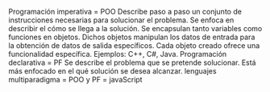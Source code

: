 Programación imperativa = POO
Describe paso a paso un conjunto de instrucciones necesarias para solucionar el problema. Se enfoca en describir el cómo se llega a la solución.
Se encapsulan tanto variables como funciones en objetos. Dichos objetos manipulan los datos de entrada para la obtención de datos de salida específicos. Cada objeto creado ofrece una funcionalidad específica. Ejemplos: C++, C#, Java.
Programación declarativa = PF
Se describe el problema que se pretende solucionar. Está más enfocado en el qué solución se desea alcanzar.
lenguajes multiparadigma = POO y PF = javaScript